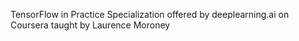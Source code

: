 TensorFlow in Practice Specialization offered by deeplearning.ai on Coursera taught by Laurence Moroney
